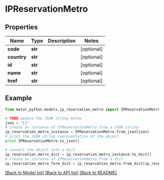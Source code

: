 # IPReservationMetro


## Properties
Name | Type | Description | Notes
------------ | ------------- | ------------- | -------------
**code** | **str** |  | [optional] 
**country** | **str** |  | [optional] 
**id** | **str** |  | [optional] 
**name** | **str** |  | [optional] 
**href** | **str** |  | [optional] 

## Example

```python
from metal_python.models.ip_reservation_metro import IPReservationMetro

# TODO update the JSON string below
json = "{}"
# create an instance of IPReservationMetro from a JSON string
ip_reservation_metro_instance = IPReservationMetro.from_json(json)
# print the JSON string representation of the object
print IPReservationMetro.to_json()

# convert the object into a dict
ip_reservation_metro_dict = ip_reservation_metro_instance.to_dict()
# create an instance of IPReservationMetro from a dict
ip_reservation_metro_form_dict = ip_reservation_metro.from_dict(ip_reservation_metro_dict)
```
[[Back to Model list]](../README.md#documentation-for-models) [[Back to API list]](../README.md#documentation-for-api-endpoints) [[Back to README]](../README.md)


